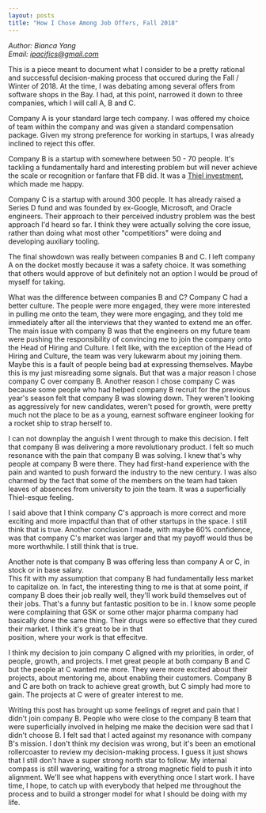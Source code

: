 ```yaml
---
layout: posts
title: "How I Chose Among Job Offers, Fall 2018"
---
```

*Author: Bianca Yang*<br>
*Email: <a href="mailto:ipacifics@gmail.com?subject=Hello from the XDRT Blog">ipacifics@gmail.com</a>*<br>

This is a piece meant to document what I consider to be a pretty rational and successful 
decision-making process that occured during the Fall / Winter of 2018. At the time, I was 
debating among several offers from software shops in the Bay. I had, at this point, narrowed it 
down to three companies, which I will call A, B and C. 

Company A is your standard large tech company. I was offered my choice of team within the company 
and was given a standard compensation package. Given my strong preference for working in startups, 
I was already inclined to reject this offer. 

Company B is a startup with somewhere between 50 - 70 people. It's tackling a fundamentally hard 
and interesting problem but will never achieve the scale or recognition or fanfare that FB did. 
It was a [Thiel investment](https://foundersfund.com/portfolio/), which made me happy. 

Company C is a startup with around 300 people. It has already raised a Series D fund and was founded 
by ex-Google, Microsoft, and Oracle engineers. Their approach to their perceived industry problem 
was the best approach I'd heard so far. I think they were actually solving the core issue, rather 
than doing what most other "competitiors" were doing and developing auxiliary tooling. 

The final showdown was really between companies B and C. I left company A on the docket mostly 
because it was a safety choice. It was something that others would approve of but definitely not an 
option I would be proud of myself for taking.

What was the difference between companies B and C? Company C had a better culture. The people were 
more engaged, they were more interested in pulling me onto the team, they were more engaging, and 
they told me immediately after all the interviews that they wanted to extend me an offer. The main 
issue with company B was that the engineers on my future team were pushing the responsibility of 
convincing me to join the company onto the Head of Hiring and Culture. I felt like, with the 
exception of the Head of Hiring and Culture, the team was very lukewarm about my joining them. 
Maybe this is a fault of people being bad at expressing themselves. Maybe this is my just misreading 
some signals. But that was a major reason I chose company C over company B. Another reason I chose 
company C was because some people who had helped company B recruit for the previous year's season 
felt that company B was slowing down. They weren't looking as aggressively for new candidates, 
weren't posed for growth, were pretty much not the place to be as a young, earnest software 
engineer looking for a rocket ship to strap herself to. 

I can not downplay the anguish I went through to make this decision. I felt that company B was 
delivering a more revolutionary product. I felt so much resonance with the pain that company B was 
solving. I knew that's why people at company B were there. They had first-hand experience with the
pain and wanted to push forward the industry to the new century. I was also charmed by the fact 
that some of the members on the team had taken leaves of absences from university to join the team. 
It was a superficially Thiel-esque feeling. 

I said above that I think company C's approach is more correct and more exciting and more impactful 
than that of other startups in the space. I still think that is true. Another conclusion I made, 
with maybe 60% confidence, was that company C's market was larger and that my payoff would thus be 
more worthwhile. I still think that is true. 

Another note is that company B was offering less than company A or C, in stock or in base salary.  
This fit with my assumption that company B had fundamentally less market to capitalize on. In fact, 
the interesting thing to me is that at some point, if company B does their job really well, they'll 
work build themselves out of their jobs. That's a funny but fantastic position to be in. I know 
some people were complaining that GSK or some other major pharma company had basically done the same 
thing. Their drugs were so effective that they cured their market. I think it's great to be in that  
position, where your work is that effecitve. 

I think my decision to join company C aligned with my priorities, in order, of people, growth, and 
projects. I met great people at both company B and C but the people at C wanted me more. They were 
more excited about their projects, about mentoring me, about enabling their customers. Company B 
and C are both on track to achieve great growth, but C simply had more to gain. The projects at 
C were of greater interest to me. 

Writing this post has brought up some feelings of regret and pain that I didn't join company B. 
People who were close to the company B team that were superficially involved in helping me make the 
decision were sad that I didn't choose B. I felt sad that I acted against my resonance with company 
B's mission. I don't think my decision was wrong, but it's been an emotional 
rollercoaster to review my decision-making process. I guess it just shows that I still don't have a 
super strong north star to follow. My internal compass is still wavering, waiting for a strong 
magnetic field to push it into alignment. We'll see what happens with everything once I start work. 
I have time, I hope, to catch up with everybody that helped me throughout the process and to build 
a stronger model for what I should be doing with my life. 
